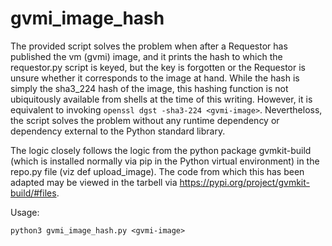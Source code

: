 # gvmi_image_hash

The provided script solves the problem when after a Requestor has published the vm (gvmi) image, and it prints the hash to which the requestor.py script is keyed, but the key is forgotten or the Requestor is unsure whether it corresponds to the image at hand. While the hash is simply the sha3_224 hash of the image, this hashing function is not ubiquitously available from shells at the time of this writing. However, it is equivalent to invoking `openssl dgst -sha3-224 <gvmi-image>`. Nevertheloss, the script solves the problem without any runtime dependency or dependency external to the Python standard library.

The logic closely follows the logic from the python package gvmkit-build (which is installed normally via pip in the Python virtual environment) in the repo.py file (viz def upload_image). The code from which this has been adapted may be viewed in the tarbell via https://pypi.org/project/gvmkit-build/#files.

Usage:

`python3 gvmi_image_hash.py <gvmi-image>`


